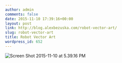```yaml
---
author: admin
comments: false
date: 2015-11-10 17:39:16+00:00
layout: post
link: http://blog.alexbezuska.com/robot-vector-art/
slug: robot-vector-art
title: Robot Vector Art
wordpress_id: 652
---
```


![Screen Shot 2015-11-10 at 5.39.16 PM](/images/2015/12/Screen-Shot-2015-11-10-at-5.39.16-PM.png)
